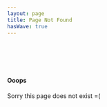 ```yaml
---
layout: page
title: Page Not Found
hasWave: true
---
```


<div class="wave">
  <svg xmlns="http://www.w3.org/2000/svg" width="90px" height="60px">
    <path id="long-wave" fill="none" stroke="#262626" stroke-width="4">
    </path>
  </svg>
</div>

#### Ooops

Sorry this page does not exist =(
